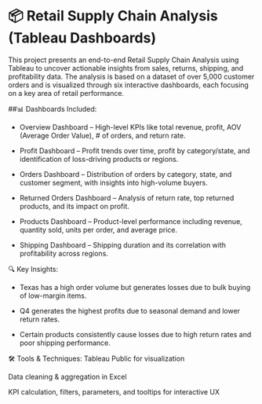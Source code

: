 # 📦 Retail Supply Chain Analysis (Tableau Dashboards)
This project presents an end-to-end Retail Supply Chain Analysis using Tableau to uncover actionable insights from sales, returns, shipping, and profitability data. The analysis is based on a dataset of over 5,000 customer orders and is visualized through six interactive dashboards, each focusing on a key area of retail performance.

##📊 Dashboards Included:
- Overview Dashboard – High-level KPIs like total revenue, profit, AOV (Average Order Value), # of orders, and return rate.

- Profit Dashboard – Profit trends over time, profit by category/state, and identification of loss-driving products or regions.

- Orders Dashboard – Distribution of orders by category, state, and customer segment, with insights into high-volume buyers.

- Returned Orders Dashboard – Analysis of return rate, top returned products, and its impact on profit.

- Products Dashboard – Product-level performance including revenue, quantity sold, units per order, and average price.

- Shipping Dashboard – Shipping duration and its correlation with profitability across regions.

🔍 Key Insights:
- Texas has a high order volume but generates losses due to bulk buying of low-margin items.

- Q4 generates the highest profits due to seasonal demand and lower return rates.

- Certain products consistently cause losses due to high return rates and poor shipping performance.

🛠 Tools & Techniques:
Tableau Public for visualization

Data cleaning & aggregation in Excel

KPI calculation, filters, parameters, and tooltips for interactive UX

